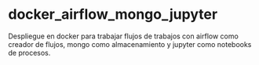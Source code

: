 # docker_airflow_mongo_jupyter
Despliegue en docker para trabajar flujos de trabajos con airflow como creador de flujos, mongo como almacenamiento y jupyter como notebooks de procesos.
